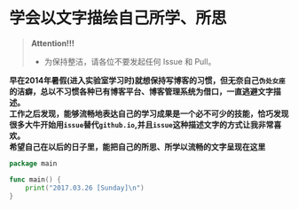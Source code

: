 # 学会以文字描绘自己所学、所思
>**Attention!!!** 
> * 为保持整洁，请各位不要发起任何 Issue 和 Pull。

**早在2014年暑假(进入实验室学习时)就想保持写博客的习惯，但无奈自己`伪处女座`的洁癖，总以不习惯各种已有博客平台、博客管理系统为借口，一直逃避文字描述。**<br>
**工作之后发现，能够流畅地表达自己的学习成果是一个必不可少的技能，恰巧发现很多大牛开始用`issue`替代`github.io`,并且`issue`这种描述文字的方式让我非常喜欢。**<br>
**希望自己在以后的日子里，能把自己的所思、所学以流畅的文字呈现在这里**<br>
```go
package main

func main() {
	print("2017.03.26 [Sunday]\n")
}
```
